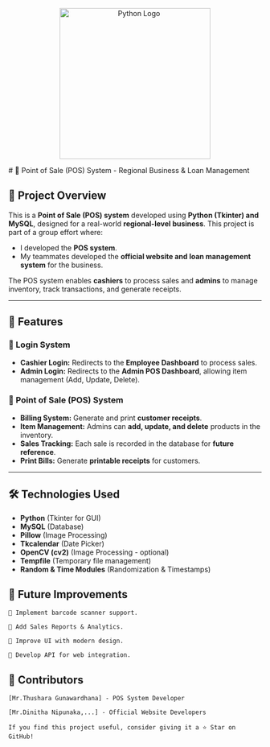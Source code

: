 <p align="center">
  <img src="https://www.python.org/static/community_logos/python-logo.png" alt="Python Logo" width="300">
</p>
# 🛒 Point of Sale (POS) System - Regional Business & Loan Management

## 📌 Project Overview
This is a **Point of Sale (POS) system** developed using **Python (Tkinter) and MySQL**, designed for a real-world **regional-level business**. This project is part of a group effort where:
- I developed the **POS system**.
- My teammates developed the **official website and loan management system** for the business.

The POS system enables **cashiers** to process sales and **admins** to manage inventory, track transactions, and generate receipts.

---

## 🎯 Features
### **🔹 Login System**
- **Cashier Login:** Redirects to the **Employee Dashboard** to process sales.
- **Admin Login:** Redirects to the **Admin POS Dashboard**, allowing item management (Add, Update, Delete).

### **🔹 Point of Sale (POS) System**
- **Billing System:** Generate and print **customer receipts**.
- **Item Management:** Admins can **add, update, and delete** products in the inventory.
- **Sales Tracking:** Each sale is recorded in the database for **future reference**.
- **Print Bills:** Generate **printable receipts** for customers.

---

## 🛠️ Technologies Used
- **Python** (Tkinter for GUI)
- **MySQL** (Database)
- **Pillow** (Image Processing)
- **Tkcalendar** (Date Picker)
- **OpenCV (cv2)** (Image Processing - optional)
- **Tempfile** (Temporary file management)
- **Random & Time Modules** (Randomization & Timestamps)

## 📜 Future Improvements

    🔹 Implement barcode scanner support.
    
    🔹 Add Sales Reports & Analytics.
    
    🔹 Improve UI with modern design.
    
    🔹 Develop API for web integration.


## 🤝 Contributors

    [Mr.Thushara Gunawardhana] - POS System Developer
    
    [Mr.Dinitha Nipunaka,...] - Official Website Developers
    
    If you find this project useful, consider giving it a ⭐ Star on GitHub!

